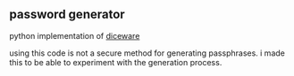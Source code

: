 ## password generator

python implementation of [diceware](http://world.std.com/~reinhold/diceware.html)

using this code is not a secure method for generating passphrases. i made this
to be able to experiment with the generation process.
